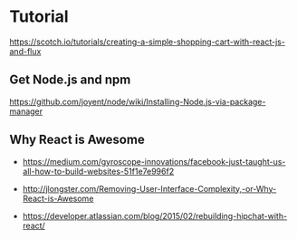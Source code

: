 Tutorial
========
https://scotch.io/tutorials/creating-a-simple-shopping-cart-with-react-js-and-flux

Get Node.js and npm
-------------------
https://github.com/joyent/node/wiki/Installing-Node.js-via-package-manager

Why React is Awesome
--------------------
* https://medium.com/gyroscope-innovations/facebook-just-taught-us-all-how-to-build-websites-51f1e7e996f2

* http://jlongster.com/Removing-User-Interface-Complexity,-or-Why-React-is-Awesome

* https://developer.atlassian.com/blog/2015/02/rebuilding-hipchat-with-react/